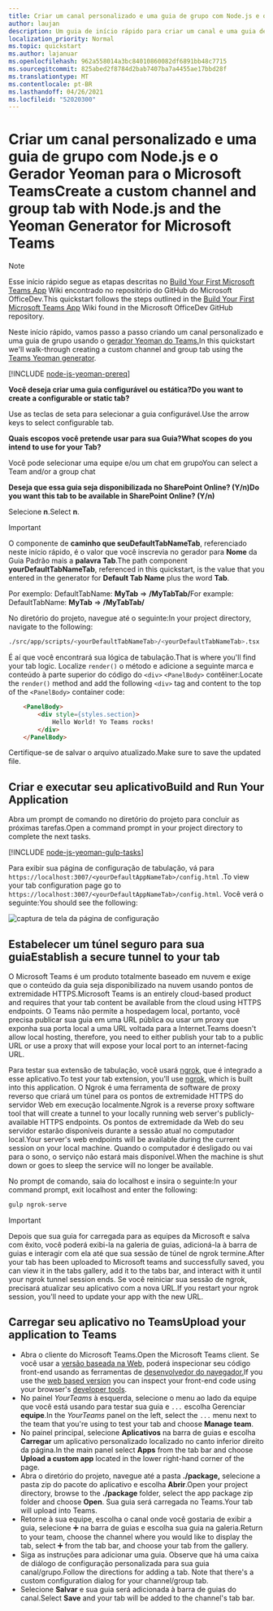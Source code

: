 ```yaml
---
title: Criar um canal personalizado e uma guia de grupo com Node.js e o Gerador Yeoman para o Microsoft Teams
author: laujan
description: Um guia de início rápido para criar um canal e uma guia de grupo com o Gerador Yeoman para o Microsoft Teams.
localization_priority: Normal
ms.topic: quickstart
ms.author: lajanuar
ms.openlocfilehash: 962a558014a3bc84010860082df6891bb48c7715
ms.sourcegitcommit: 825abed2f8784d2bab7407ba7a4455ae17bbd28f
ms.translationtype: MT
ms.contentlocale: pt-BR
ms.lasthandoff: 04/26/2021
ms.locfileid: "52020300"
---
```

# <a name="create-a-custom-channel-and-group-tab-with-nodejs-and-the-yeoman-generator-for-microsoft-teams"></a><span data-ttu-id="2d6df-103">Criar um canal personalizado e uma guia de grupo com Node.js e o Gerador Yeoman para o Microsoft Teams</span><span class="sxs-lookup"><span data-stu-id="2d6df-103">Create a custom channel and group tab with Node.js and the Yeoman Generator for Microsoft Teams</span></span>

>[!NOTE]
><span data-ttu-id="2d6df-104">Esse início rápido segue as etapas descritas no [Build Your First Microsoft Teams App](https://github.com/OfficeDev/generator-teams/wiki/Build-Your-First-Microsoft-Teams-App) Wiki encontrado no repositório do GitHub do Microsoft OfficeDev.</span><span class="sxs-lookup"><span data-stu-id="2d6df-104">This quickstart follows the steps outlined in the [Build Your First Microsoft Teams App](https://github.com/OfficeDev/generator-teams/wiki/Build-Your-First-Microsoft-Teams-App) Wiki found in the Microsoft OfficeDev GitHub repository.</span></span>

<span data-ttu-id="2d6df-105">Neste início rápido, vamos passo a passo criando um canal personalizado e uma guia de grupo usando o [gerador Yeoman do Teams.](https://github.com/OfficeDev/generator-teams/)</span><span class="sxs-lookup"><span data-stu-id="2d6df-105">In this quickstart we'll walk-through creating a custom channel and group tab using the [Teams Yeoman generator](https://github.com/OfficeDev/generator-teams/).</span></span>

[!INCLUDE [node-js-yeoman-prereq](~/includes/tabs/node-js-yeoman-prereq.md)]

<span data-ttu-id="2d6df-106">**Você deseja criar uma guia configurável ou estática?**</span><span class="sxs-lookup"><span data-stu-id="2d6df-106">**Do you want to create a configurable or static tab?**</span></span>

<span data-ttu-id="2d6df-107">Use as teclas de seta para selecionar a guia configurável.</span><span class="sxs-lookup"><span data-stu-id="2d6df-107">Use the arrow keys to select configurable tab.</span></span>

<span data-ttu-id="2d6df-108">**Quais escopos você pretende usar para sua Guia?**</span><span class="sxs-lookup"><span data-stu-id="2d6df-108">**What scopes do you intend to use for your Tab?**</span></span>

<span data-ttu-id="2d6df-109">Você pode selecionar uma equipe e/ou um chat em grupo</span><span class="sxs-lookup"><span data-stu-id="2d6df-109">You can select a Team and/or a group chat</span></span>

<span data-ttu-id="2d6df-110">**Deseja que essa guia seja disponibilizada no SharePoint Online? (Y/n)**</span><span class="sxs-lookup"><span data-stu-id="2d6df-110">**Do you want this tab to be available in SharePoint Online? (Y/n)**</span></span> 

<span data-ttu-id="2d6df-111">Selecione **n**.</span><span class="sxs-lookup"><span data-stu-id="2d6df-111">Select **n**.</span></span>

>[!IMPORTANT]
><span data-ttu-id="2d6df-112">O componente de **caminho que seuDefaultTabNameTab**, referenciado neste início rápido, é o valor que você inscrevia no gerador para **Nome** da Guia Padrão mais a **palavra Tab**.</span><span class="sxs-lookup"><span data-stu-id="2d6df-112">The path component **yourDefaultTabNameTab**, referenced in this quickstart, is the value that you entered in the generator for **Default Tab Name** plus the word **Tab**.</span></span>
>
><span data-ttu-id="2d6df-113">Por exemplo: DefaultTabName: **MyTab**  =>  **/MyTabTab/**</span><span class="sxs-lookup"><span data-stu-id="2d6df-113">For example: DefaultTabName: **MyTab** => **/MyTabTab/**</span></span>

<span data-ttu-id="2d6df-114">No diretório do projeto, navegue até o seguinte:</span><span class="sxs-lookup"><span data-stu-id="2d6df-114">In your project directory, navigate to the following:</span></span>

```bash
./src/app/scripts/<yourDefaultTabNameTab>/<yourDefaultTabNameTab>.tsx
```

<span data-ttu-id="2d6df-115">É aí que você encontrará sua lógica de tabulação.</span><span class="sxs-lookup"><span data-stu-id="2d6df-115">That is where you'll find your tab logic.</span></span> <span data-ttu-id="2d6df-116">Localize `render()` o método e adicione a seguinte marca e conteúdo à parte superior do código do `<div>` `<PanelBody>` contêiner:</span><span class="sxs-lookup"><span data-stu-id="2d6df-116">Locate the `render()` method and add the following `<div>` tag and content to the top of the `<PanelBody>` container code:</span></span>

```html
    <PanelBody>
        <div style={styles.section}>
            Hello World! Yo Teams rocks!
        </div>
    </PanelBody>
```

<span data-ttu-id="2d6df-117">Certifique-se de salvar o arquivo atualizado.</span><span class="sxs-lookup"><span data-stu-id="2d6df-117">Make sure to save the updated file.</span></span>

## <a name="build-and-run-your-application"></a><span data-ttu-id="2d6df-118">Criar e executar seu aplicativo</span><span class="sxs-lookup"><span data-stu-id="2d6df-118">Build and Run Your Application</span></span>

<span data-ttu-id="2d6df-119">Abra um prompt de comando no diretório do projeto para concluir as próximas tarefas.</span><span class="sxs-lookup"><span data-stu-id="2d6df-119">Open a command prompt in your project directory to complete the next tasks.</span></span>

[!INCLUDE [node-js-yeoman-gulp-tasks](~/includes/tabs/node-js-yeoman-gulp-tasks.md)]

<span data-ttu-id="2d6df-120">Para exibir sua página de configuração de tabulação, vá para `https://localhost:3007/<yourDefaultAppNameTab>/config.html` .</span><span class="sxs-lookup"><span data-stu-id="2d6df-120">To view your tab configuration page go to `https://localhost:3007/<yourDefaultAppNameTab>/config.html`.</span></span> <span data-ttu-id="2d6df-121">Você verá o seguinte:</span><span class="sxs-lookup"><span data-stu-id="2d6df-121">You should see the following:</span></span>

![captura de tela da página de configuração](~/assets/images/tab-images/configurationPage.png)

## <a name="establish-a-secure-tunnel-to-your-tab"></a><span data-ttu-id="2d6df-123">Estabelecer um túnel seguro para sua guia</span><span class="sxs-lookup"><span data-stu-id="2d6df-123">Establish a secure tunnel to your tab</span></span>

<span data-ttu-id="2d6df-124">O Microsoft Teams é um produto totalmente baseado em nuvem e exige que o conteúdo da guia seja disponibilizado na nuvem usando pontos de extremidade HTTPS.</span><span class="sxs-lookup"><span data-stu-id="2d6df-124">Microsoft Teams is an entirely cloud-based product and requires that your tab content be available from the cloud using HTTPS endpoints.</span></span> <span data-ttu-id="2d6df-125">O Teams não permite a hospedagem local, portanto, você precisa publicar sua guia em uma URL pública ou usar um proxy que exponha sua porta local a uma URL voltada para a Internet.</span><span class="sxs-lookup"><span data-stu-id="2d6df-125">Teams doesn't allow local hosting, therefore, you need to either publish your tab to a public URL or use a proxy that will expose your local port to an internet-facing URL.</span></span>

<span data-ttu-id="2d6df-126">Para testar sua extensão de tabulação, você usará [ngrok](https://ngrok.com/docs), que é integrado a esse aplicativo.</span><span class="sxs-lookup"><span data-stu-id="2d6df-126">To test your tab extension, you'll use [ngrok](https://ngrok.com/docs), which is built into this application.</span></span> <span data-ttu-id="2d6df-127">O Ngrok é uma ferramenta de software de proxy reverso que criará um túnel para os pontos de extremidade HTTPS do servidor Web em execução localmente.</span><span class="sxs-lookup"><span data-stu-id="2d6df-127">Ngrok is a reverse proxy software tool that will create a tunnel to your locally running web server's publicly-available HTTPS endpoints.</span></span> <span data-ttu-id="2d6df-128">Os pontos de extremidade da Web do seu servidor estarão disponíveis durante a sessão atual no computador local.</span><span class="sxs-lookup"><span data-stu-id="2d6df-128">Your server's web endpoints will be available during the current session on your local machine.</span></span> <span data-ttu-id="2d6df-129">Quando o computador é desligado ou vai para o sono, o serviço não estará mais disponível.</span><span class="sxs-lookup"><span data-stu-id="2d6df-129">When the machine is shut down or goes to sleep the service will no longer be available.</span></span>

<span data-ttu-id="2d6df-130">No prompt de comando, saia do localhost e insira o seguinte:</span><span class="sxs-lookup"><span data-stu-id="2d6df-130">In your command prompt, exit localhost and enter the following:</span></span>

```bash
gulp ngrok-serve
```

> [!IMPORTANT]
> <span data-ttu-id="2d6df-131">Depois que sua guia for carregada para as equipes da Microsoft e salva com êxito, você poderá exibi-la na galeria de guias, adicioná-la à barra de guias e interagir com ela até que sua sessão de túnel de ngrok termine.</span><span class="sxs-lookup"><span data-stu-id="2d6df-131">After your tab has been uploaded to Microsoft teams and successfully saved, you can view it in the tabs gallery, add it to the tabs bar, and interact with it until your ngrok tunnel session ends.</span></span> <span data-ttu-id="2d6df-132">Se você reiniciar sua sessão de ngrok, precisará atualizar seu aplicativo com a nova URL.</span><span class="sxs-lookup"><span data-stu-id="2d6df-132">If you restart your ngrok session, you'll need to update your app with the new URL.</span></span>

## <a name="upload-your-application-to-teams"></a><span data-ttu-id="2d6df-133">Carregar seu aplicativo no Teams</span><span class="sxs-lookup"><span data-stu-id="2d6df-133">Upload your application to Teams</span></span>

- <span data-ttu-id="2d6df-134">Abra o cliente do Microsoft Teams.</span><span class="sxs-lookup"><span data-stu-id="2d6df-134">Open the Microsoft Teams client.</span></span> <span data-ttu-id="2d6df-135">Se você usar a [versão baseada na Web,](https://teams.microsoft.com) poderá inspecionar seu código front-end usando as ferramentas de [desenvolvedor do navegador.](~/tabs/how-to/developer-tools.md)</span><span class="sxs-lookup"><span data-stu-id="2d6df-135">If you use the [web based version](https://teams.microsoft.com) you can inspect your front-end code using your browser's [developer tools](~/tabs/how-to/developer-tools.md).</span></span>
- <span data-ttu-id="2d6df-136">No painel *YourTeams* à esquerda, selecione o menu ao lado da equipe que você está usando para testar sua guia e `...` escolha Gerenciar **equipe**.</span><span class="sxs-lookup"><span data-stu-id="2d6df-136">In the *YourTeams* panel on the left, select the `...` menu next to the team that you're using to test your tab and choose **Manage team**.</span></span>
- <span data-ttu-id="2d6df-137">No painel principal, selecione **Aplicativos** na barra de guias e escolha **Carregar** um aplicativo personalizado localizado no canto inferior direito da página.</span><span class="sxs-lookup"><span data-stu-id="2d6df-137">In the main panel select **Apps** from the tab bar and choose **Upload a custom app** located in the lower right-hand corner of the page.</span></span>
- <span data-ttu-id="2d6df-138">Abra o diretório do projeto, navegue até a pasta **./package,** selecione a pasta zip do pacote do aplicativo e escolha **Abrir**.</span><span class="sxs-lookup"><span data-stu-id="2d6df-138">Open your project directory, browse to the **./package** folder, select the app package zip folder and choose **Open**.</span></span> <span data-ttu-id="2d6df-139">Sua guia será carregada no Teams.</span><span class="sxs-lookup"><span data-stu-id="2d6df-139">Your tab will upload into Teams.</span></span>
- <span data-ttu-id="2d6df-140">Retorne à sua equipe, escolha o canal onde você gostaria de exibir a guia, selecione ➕ na barra de guias e escolha sua guia na galeria.</span><span class="sxs-lookup"><span data-stu-id="2d6df-140">Return to your team, choose the channel where you would like to display the tab, select ➕ from the tab bar, and choose your tab from the gallery.</span></span>
- <span data-ttu-id="2d6df-141">Siga as instruções para adicionar uma guia. Observe que há uma caixa de diálogo de configuração personalizada para sua guia canal/grupo.</span><span class="sxs-lookup"><span data-stu-id="2d6df-141">Follow the directions for adding a tab. Note that there's a custom configuration dialog for your channel/group tab.</span></span>
- <span data-ttu-id="2d6df-142">Selecione **Salvar** e sua guia será adicionada à barra de guias do canal.</span><span class="sxs-lookup"><span data-stu-id="2d6df-142">Select **Save** and your tab will be added to the channel's tab bar.</span></span>
